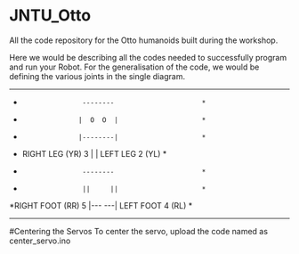 # JNTU_Otto
All the code repository for the Otto humanoids built during the workshop.

Here we would be describing all the codes needed to successfully program and run your Robot.
For the generalisation of the code, we would be defining the various joints in the single diagram.

****************************************************
*                    --------                      *
*                   |  O  O  |                     *
*                   |--------|                     *
*  RIGHT LEG (YR) 3 |        | LEFT LEG 2 (YL)     *
*                    --------                      *
*                    ||     ||                     *
*RIGHT FOOT (RR) 5 |---     ---| LEFT FOOT 4 (RL)  *
****************************************************

#Centering the Servos
To center the servo, upload the code named as center_servo.ino


